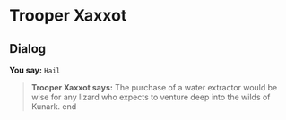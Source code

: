 # Trooper Xaxxot


## Dialog

**You say:** `Hail`



>**Trooper Xaxxot says:** The purchase of a water extractor would be wise for any lizard who expects to venture deep into the wilds of Kunark.
end





